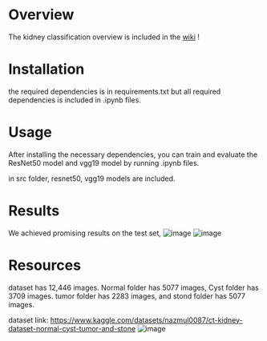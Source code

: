 # Overview
The kidney classification overview is included in the [wiki](https://github.com/aiman3/Kidney-Disease-Classification/wiki) !

# Installation

the required dependencies is in requirements.txt but all required dependencies is included in .ipynb files.


# Usage
After installing the necessary dependencies, you can train and evaluate the ResNet50 model and vgg19 model by running .ipynb files.


in src folder, resnet50, vgg19 models are included. 


# Results
We achieved promising results on the test set,
![image](https://github.com/aiman3/Kidney-Disease-Classification/assets/167260360/6079f495-c868-4860-899c-cd90f2df1446)
![image](https://github.com/aiman3/Kidney-Disease-Classification/assets/167260360/15f192b5-856c-42d1-b5db-05f88d329a65)

# Resources
dataset has 12,446 images. Normal folder has 5077 images, Cyst folder has 3709 images. tumor folder has 2283 images, and stond folder has 5077 images.

dataset link: 
https://www.kaggle.com/datasets/nazmul0087/ct-kidney-dataset-normal-cyst-tumor-and-stone
![image](https://github.com/aiman3/Kidney-Disease-Classification/assets/167260360/5ebdd2cc-599d-41d0-95ca-62c166335937)



